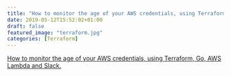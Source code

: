 ```yaml
---
title: "How to monitor the age of your AWS credentials, using Terraform, Go, AWS Lambda and Slack"
date: 2019-05-12T15:52:02+01:00
draft: false
featured_image: "terraform.jpg"
categories: [Terraform]
---
```


<a href="https://medium.com/empathyco/how-to-monitor-the-age-of-your-aws-credentials-using-terraform-go-aws-lambda-and-slack-a9cc0ad322a" target="_blank" rel="nofollow" title="home">How to monitor the age of your AWS credentials, using Terraform, Go, AWS Lambda and Slack.</a>

